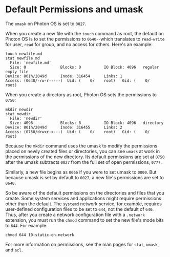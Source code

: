 # Default Permissions and umask

The `umask` on Photon OS is set to `0027`.

When you create a new file with the `touch` command as root, the default on Photon OS is to set the permissions to `0640`--which translates to `read-write` for user, `read` for group, and no access for others. Here's an example: 

    touch newfile.md
    stat newfile.md
      File: 'newfile.md'
      Size: 0               Blocks: 0          IO Block: 4096   regular empty file
    Device: 801h/2049d      Inode: 316454      Links: 1
    Access: (0640/-rw-r-----)  Uid: (    0/    root)   Gid: (    0/    root)

When you create a directory as root, Photon OS sets the permissions to `0750`:

    mkdir newdir
    stat newdir
      File: 'newdir'
      Size: 4096            Blocks: 8          IO Block: 4096   directory
    Device: 801h/2049d      Inode: 316455      Links: 2
    Access: (0750/drwxr-x---)  Uid: (    0/    root)   Gid: (    0/    root)

Because the `mkdir` command uses the umask to modify the permissions placed on newly created files or directories, you can see `umask` at work in the permissions of the new directory. Its default permissions are set at `0750` after the umask subtracts `0027` from the full set of open permissions, `0777`.

Similarly, a new file begins as `0666` if you were to set umask to `0000`. But because umask is set by default to `0027`, a new file's permissions are set to `0640`. 

So be aware of the default permissions on the directories and files that you create. Some system services and applications might require permissions other than the default. The `systemd` network service, for example, requires user-defined configuration files to be set to `644`, not the default of `640`. Thus, after you create a network configuration file with a `.network` extension, you must run the `chmod` command to set the new file's mode bits to `644`. For example: 

    chmod 644 10-static-en.network 

For more information on permissions, see the man pages for `stat`, `umask`, and `acl`.